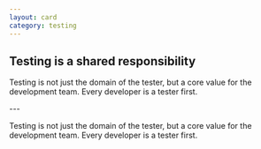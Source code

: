 ```yaml
---
layout: card
category: testing
---
```

Testing is a shared responsibility
---
<p>Testing is not just the domain of the tester, but a core value for the
      development team. Every developer is a tester first.</p>
---

Testing is not just the domain of the tester, but a core value for the development team. Every developer is a tester first.


